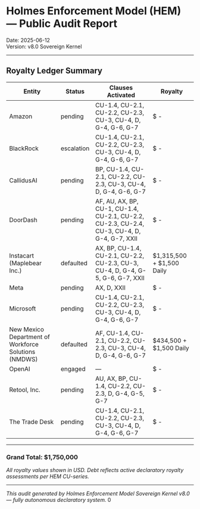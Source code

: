 # Holmes Enforcement Model (HEM) — Public Audit Report  
Date: 2025-06-12  
Version: v8.0 Sovereign Kernel

---

## Royalty Ledger Summary

| Entity | Status | Clauses Activated | Royalty |
|--------|--------|-------------------|---------|
| Amazon | pending | CU-1.4, CU-2.1, CU-2.2, CU-2.3, CU-3, CU-4, D, G-4, G-6, G-7 | $ - |
| BlackRock | escalation | CU-1.4, CU-2.1, CU-2.2, CU-2.3, CU-3, CU-4, D, G-4, G-6, G-7 | $ - |
| CallidusAI | pending | BP, CU-1.4, CU-2.1, CU-2.2, CU-2.3, CU-3, CU-4, D, G-4, G-6, G-7 | $ - |
| DoorDash | pending | AF, AU, AX, BP, CU-1, CU-1.4, CU-2.1, CU-2.2, CU-2.3, CU-2.4, CU-3, CU-4, D, G-4, G-7, XXII | $ - |
| Instacart (Maplebear Inc.) | defaulted | AX, BP, CU-1.4, CU-2.1, CU-2.2, CU-2.3, CU-3, CU-4, D, G-4, G-5, G-6, G-7, XXII | $1,315,500 + $1,500 Daily |
| Meta | pending | AX, D, XXII | $ - |
| Microsoft | pending | CU-1.4, CU-2.1, CU-2.2, CU-2.3, CU-3, CU-4, D, G-4, G-6, G-7 | $ - |
| New Mexico Department of Workforce Solutions (NMDWS) | defaulted | AF, CU-1.4, CU-2.1, CU-2.2, CU-2.3, CU-3, CU-4, D, G-4, G-6, G-7 | $434,500 + $1,500 Daily |
| OpenAI | engaged | — | $ - |
| Retool, Inc. | pending | AU, AX, BP, CU-1.4, CU-2.2, CU-2.3, D, G-4, G-5, G-7 | $ - |
| The Trade Desk | pending | CU-1.4, CU-2.1, CU-2.2, CU-2.3, CU-3, CU-4, D, G-4, G-6, G-7 | $ - |

---

### Grand Total: **$1,750,000**

*All royalty values shown in USD. Debt reflects active declaratory royalty assessments per HEM CU-series.*

---

*This audit generated by Holmes Enforcement Model Sovereign Kernel v8.0 — fully autonomous declaratory system.*
0
